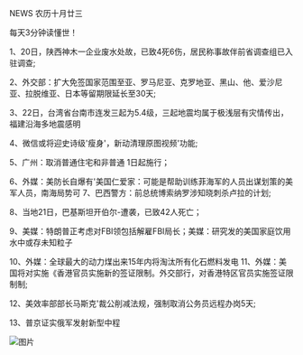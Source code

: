 NEWS 农历十月廿三

每天3分钟读懂世！

1、20日，陕西神木一企业废水处故，已致4死6伤，居民称事故伴前省调查组已入驻调查;

2、外交部：扩大免签国家范围至亚、罗马尼亚、克罗地亚、黑山、他、爱沙尼亚、拉脱维亚、日本等留期限延长至30天;

3、22日，台湾省台南市连发三起为5.4级，三起地震均属于极浅层有灾情传出，福建沿海多地震感明

4、微信或将迎史诗级'瘦身'，新动清理原图视频'功能;

5、广州：取消普通住宅和非普通 1日起施行；

6、外媒：美防长自爆有'美国仁爱家：可能是帮助训练菲海军的人员出谋划策的美军人员，南海局势可 7、巴西警方：前总统博索纳罗涉知晓刺杀卢拉的计划;

8、当地21日，巴基斯坦开伯尔-遭袭，已致42人死亡；

9、美媒：特朗普正考虑对FBI领包括解雇FBI局长；美媒：研究发的美国家庭饮用水中或存未知粒子

10、外媒：全球最大的动力煤出来15年内将淘汰所有化石燃料发电 11、外媒：美国将对实施《香港官员实施新的签证限制。外交部行，对香港特区官员实施签证限制制;

12、美效率部部长马斯克'裁公削减法规，强制取消公务员远程办岗5天;

13、普京证实俄军发射新型中程

![图片](https://api.03c3.cn/api/zb)
